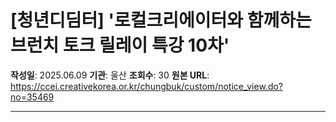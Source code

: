 # [청년디딤터] '로컬크리에이터와 함께하는 브런치 토크 릴레이 특강 10차'

**작성일**: 2025.06.09
**기관**: 울산
**조회수**: 30
**원본 URL**: https://ccei.creativekorea.or.kr/chungbuk/custom/notice_view.do?no=35469

---


